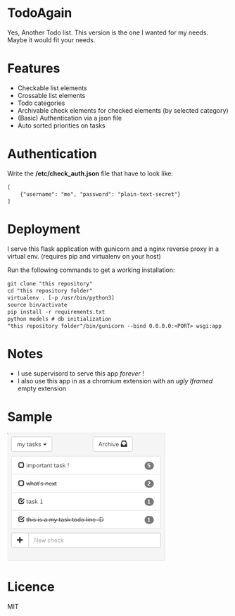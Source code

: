 TodoAgain
=========

Yes, Another Todo list. This version is the one I wanted for my needs. Maybe it would fit your needs.

Features
========

* Checkable list elements
* Crossable list elements
* Todo categories
* Archivable check elements for checked elements (by selected category)
* (Basic) Authentication via a json file
* Auto sorted priorities on tasks

Authentication
==============

Write the **/etc/check_auth.json** file that have to look like:

	[
		{"username": "me", "password": "plain-text-secret"}
	]

Deployment
==========

I serve this flask application with gunicorn and a nginx reverse proxy in a virtual env. (requires pip and virtualenv on your host)

Run the following commands to get a working installation:

	git clone "this repository"
	cd "this repository folder"
	virtualenv . [-p /usr/bin/python3]
	source bin/activate
	pip install -r requirements.txt
	python models # db initialization
	"this repository folder"/bin/gunicorn --bind 0.0.0.0:<PORT> wsgi:app

Notes
=====

* I use supervisord to serve this app *forever* !
* I also use this app in as a chromium extension with an *ugly Iframed* empty extension


Sample
======

![Todo Again](/sample.png)

Licence
=======

MIT